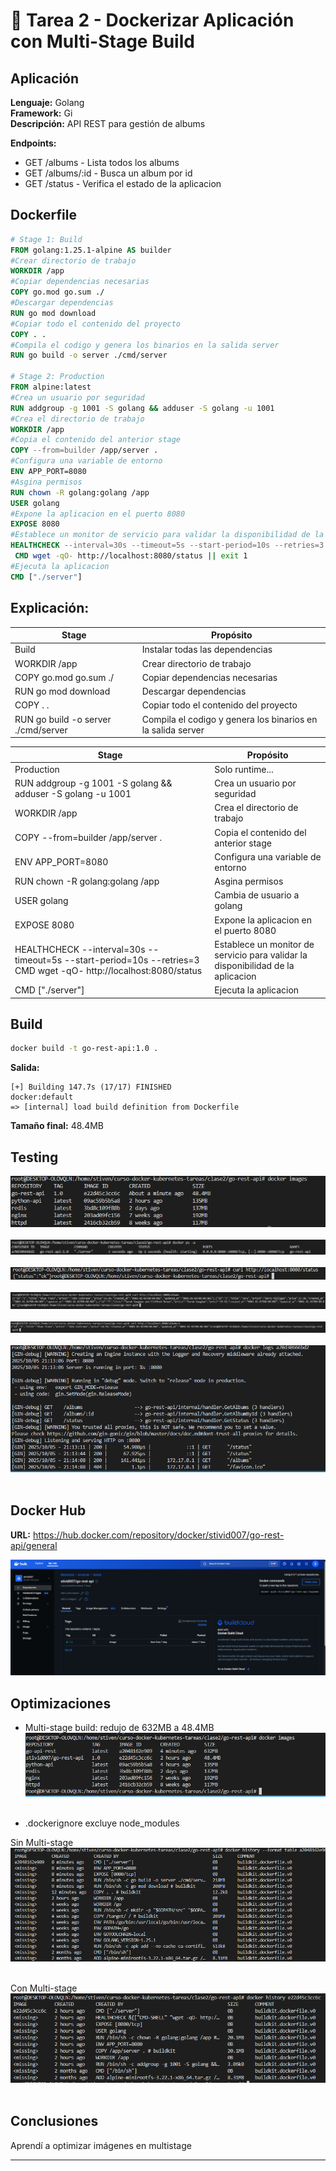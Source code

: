 # 🐳  Tarea 2 - Dockerizar Aplicación con Multi-Stage Build


## Aplicación

**Lenguaje:** Golang <br>
**Framework:** Gi <br>
**Descripción:** API REST para gestión de albums

**Endpoints:**
- GET /albums - Lista todos los albums
- GET /albums/:id - Busca un album por id
- GET /status - Verifica el estado de la aplicacion

## Dockerfile

```dockerfile
# Stage 1: Build
FROM golang:1.25.1-alpine AS builder
#Crear directorio de trabajo 
WORKDIR /app
#Copiar dependencias necesarias
COPY go.mod go.sum ./
#Descargar dependencias
RUN go mod download
#Copiar todo el contenido del proyecto
COPY . .
#Compila el codigo y genera los binarios en la salida server
RUN go build -o server ./cmd/server

# Stage 2: Production
FROM alpine:latest
#Crea un usuario por seguridad
RUN addgroup -g 1001 -S golang && adduser -S golang -u 1001
#Crea el directorio de trabajo
WORKDIR /app
#Copia el contenido del anterior stage
COPY --from=builder /app/server .
#Configura una variable de entorno
ENV APP_PORT=8080
#Asgina permisos
RUN chown -R golang:golang /app
USER golang
#Expone la aplicacion en el puerto 8080
EXPOSE 8080
#Establece un monitor de servicio para validar la disponibilidad de la aplicacion
HEALTHCHECK --interval=30s --timeout=5s --start-period=10s --retries=3 \
 CMD wget -qO- http://localhost:8080/status || exit 1
#Ejecuta la aplicacion
CMD ["./server"]
```

## Explicación:

| Stage | Propósito |
|-------|-----------|
| Build                                 | Instalar todas las dependencias |
| WORKDIR /app                          |Crear directorio de trabajo      |
| COPY go.mod go.sum ./                 |Copiar dependencias necesarias  |
| RUN go mod download                   | Descargar dependencias         |
| COPY . .                              | Copiar todo el contenido del proyecto         |
| RUN go build -o server ./cmd/server   | Compila el codigo y genera los binarios en la salida server        |

| Stage | Propósito |
|-------|-----------|
| Production | Solo runtime... |
| RUN addgroup -g 1001 -S golang && adduser -S golang -u 1001   | Crea un usuario por seguridad         |
| WORKDIR /app   | Crea el directorio de trabajo         |
| COPY --from=builder /app/server .   | Copia el contenido del anterior stage         |
|ENV APP_PORT=8080   | Configura una variable de entorno        |
|RUN chown -R golang:golang /app   | Asgina permisos         |
| USER golang   |Cambia de usuario a golang         |
| EXPOSE 8080   |Expone la aplicacion en el puerto 8080        |
|HEALTHCHECK --interval=30s --timeout=5s --start-period=10s --retries=3 CMD wget -qO- http://localhost:8080/status |Establece un monitor de servicio para validar la disponibilidad de la aplicacion       |
| CMD ["./server"]   |Ejecuta la aplicacion         |

## Build

```bash
docker build -t go-rest-api:1.0 .
```

**Salida:**
```
[+] Building 147.7s (17/17) FINISHED 
docker:default
=> [internal] load build definition from Dockerfile   
```

**Tamaño final:**  48.4MB

## Testing

![Docker Images](screenshots/docker-images.png) <br> <br>
![Container Running](screenshots/docker-ps.png) <br> <br>
![API Response](screenshots/curl-response.png) <br> <br>
![Api response 1](screenshots/curl-response1.png) <br> <br>
![Api response 2](screenshots/curl-response2.png) <br> <br>
![Api logs](screenshots/docker-logs.png) <br> <br>

## Docker Hub

**URL:** https://hub.docker.com/repository/docker/stivid007/go-rest-api/general

![Docker Hub](screenshots/dockerhub.png)

## Optimizaciones

- Multi-stage build: redujo de 632MB a 48.4MB
![Docker ms](screenshots/docker-ps-wms.png) <br> <br>

- .dockerignore excluye node_modules

Sin Multi-stage
![Docker ms](screenshots/docker-history-1.png) <br> <br>

Con Multi-stage
![Docker ms](screenshots/docker-history-2.png) <br> <br>

## Conclusiones

Aprendí a optimizar imágenes en multistage

---